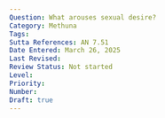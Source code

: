 ```yaml
---
Question: What arouses sexual desire?
Category: Methuna
Tags:
Sutta References: AN 7.51
Date Entered: March 26, 2025
Last Revised:
Review Status: Not started
Level: 
Priority: 
Number: 
Draft: true
---
```

